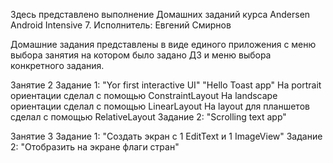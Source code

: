 Здесь представлено выполнение Домашних заданий курса Andersen Android Intensive 7.
Исполнитель: Евгений Смирнов

Домашние задания представлены в виде единого приложения с меню выбора занятия на котором было задано ДЗ и меню выбора конкретного задания.

Занятие 2
Задание 1: "Yor first interactive UI"
"Hello Toast app"
На portrait ориентации сделал с помощью ConstraintLayout
На landscape ориентации сделал с помощью LinearLayout
На layout для планшетов сделал с помощью RelativeLayout
Задание 2: "Scrolling text app"

Занятие 3
Задание 1: "Создать экран с 1 EditText и 1 ImageView"
Задание 2: "Отобразить на экране флаги стран" 
